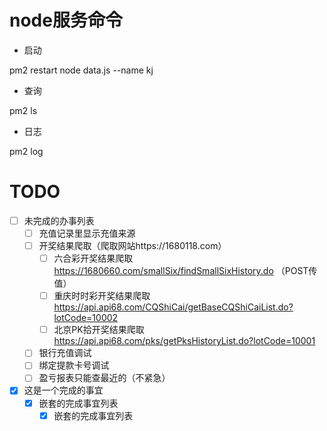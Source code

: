
# node服务命令
- 启动

pm2 restart node data.js --name kj 
- 查询 

pm2 ls
- 日志

pm2 log

# TODO
* [ ] 未完成的办事列表
    * [ ] 充值记录里显示充值来源
    * [ ] 开奖结果爬取（爬取网站https://1680118.com）
        * [ ] 六合彩开奖结果爬取
            https://1680660.com/smallSix/findSmallSixHistory.do （POST传值）
        * [ ] 重庆时时彩开奖结果爬取
            https://api.api68.com/CQShiCai/getBaseCQShiCaiList.do?lotCode=10002
        * [ ] 北京PK拾开奖结果爬取
            https://api.api68.com/pks/getPksHistoryList.do?lotCode=10001
    * [ ] 银行充值调试
    * [ ] 绑定提款卡号调试
    * [ ] 盈亏报表只能查最近的（不紧急）
* [x] 这是一个完成的事宜
    * [x] 嵌套的完成事宜列表
        * [x] 嵌套的完成事宜列表
